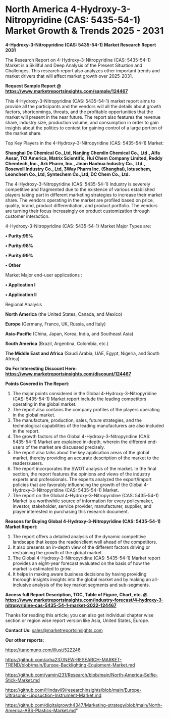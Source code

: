 # North America 4-Hydroxy-3-Nitropyridine (CAS: 5435-54-1) Market Growth & Trends 2025 - 2031

<strong>4-Hydroxy-3-Nitropyridine (CAS: 5435-54-1) Market Research Report 2031</strong>

The Research Report on 4-Hydroxy-3-Nitropyridine (CAS: 5435-54-1) Market is a Skillful and Deep Analysis of the Present Situation and Challenges. This research report also analyzes other important trends and market drivers that will affect market growth over 2025-2031.

<strong>Request Sample Report @ <a href=https://www.marketreportsinsights.com/sample/124467>https://www.marketreportsinsights.com/sample/124467</a></strong>

This 4-Hydroxy-3-Nitropyridine (CAS: 5435-54-1) market report aims to provide all the participants and the vendors will all the details about growth factors, shortcomings, threats, and the profitable opportunities that the market will present in the near future. The report also features the revenue share, industry size, production volume, and consumption in order to gain insights about the politics to contest for gaining control of a large portion of the market share.

Top Key Players in the 4-Hydroxy-3-Nitropyridine (CAS: 5435-54-1) Market:

<strong>Shanghai Do Chemical Co.,Ltd, Nanjing Chemlin Chemical Co., Ltd., Alfa Aesar, TCI America, Matrix Scientific, Hui Chem Company Limited, Reddy Chemtech, Inc., Ark Pharm, Inc., Jinan Haohua Industry Co., Ltd., Rosewell Industry Co., Ltd, 3Way Pharm Inc. (Shanghai), lotuschem, Leonchem Co.,Ltd, Syntechem Co.,Ltd, DC Chem Co., Ltd.</strong>

The 4-Hydroxy-3-Nitropyridine (CAS: 5435-54-1) Industry is severely competitive and fragmented due to the existence of various established players taking part in different marketing strategies to increase their market share. The vendors operating in the market are profiled based on price, quality, brand, product differentiation, and product portfolio. The vendors are turning their focus increasingly on product customization through customer interaction.

4-Hydroxy-3-Nitropyridine (CAS: 5435-54-1) Market Major Types are:

<strong>• Purity:95%

• Purity:98%

• Purity:99%

• Other</strong>

Market Major end-user applications :

<strong>• Application I

• Application II</strong>

Regional Analysis

</u><strong><b>North America</b></strong> (the United States, Canada, and Mexico)

<strong><b>Europe </b></strong>(Germany, France, UK, Russia, and Italy)

<strong><b>Asia-Pacific</b></strong> (China, Japan, Korea, India, and Southeast Asia)

<strong><b>South America</b></strong> (Brazil, Argentina, Colombia, etc.)

<strong><b>The Middle East and Africa</b></strong> (Saudi Arabia, UAE, Egypt, Nigeria, and South Africa)

<strong>Go For Interesting Discount Here: <a href=https://www.marketreportsinsights.com/discount/124467>https://www.marketreportsinsights.com/discount/124467</a></strong>

<strong>Points Covered in The Report:</strong>
<ol>
  <li>The major points considered in the Global 4-Hydroxy-3-Nitropyridine (CAS: 5435-54-1) Market report include the leading competitors operating in the global market.</li>
  <li>The report also contains the company profiles of the players operating in the global market.</li>
  <li>The manufacture, production, sales, future strategies, and the technological capabilities of the leading manufacturers are also included in the report.</li>
  <li>The growth factors of the Global 4-Hydroxy-3-Nitropyridine (CAS: 5435-54-1) Market are explained in-depth, wherein the different end-users of the market are discussed precisely.</li>
  <li>The report also talks about the key application areas of the global market, thereby providing an accurate description of the market to the readers/users.</li>
  <li>The report incorporates the SWOT analysis of the market. In the final section, the report features the opinions and views of the industry experts and professionals. The experts analyzed the export/import policies that are favorably influencing the growth of the Global 4-Hydroxy-3-Nitropyridine (CAS: 5435-54-1) Market.</li>
  <li>The report on the Global 4-Hydroxy-3-Nitropyridine (CAS: 5435-54-1) Market is a worthwhile source of information for every policymaker, investor, stakeholder, service provider, manufacturer, supplier, and player interested in purchasing this research document.</li>
</ol>
<strong>Reasons for Buying Global 4-Hydroxy-3-Nitropyridine (CAS: 5435-54-1) Market Report:</strong>

<ol>
  <li>The report offers a detailed analysis of the dynamic competitive landscape that keeps the reader/client well ahead of the competitors.</li>
  <li>It also presents an in-depth view of the different factors driving or restraining the growth of the global market.</li>
  <li>The Global 4-Hydroxy-3-Nitropyridine (CAS: 5435-54-1) Market report provides an eight-year forecast evaluated on the basis of how the market is estimated to grow.</li>
  <li>It helps in making aware business decisions by having providing thorough insights insights into the global market and by making an all-inclusive analysis of the key market segments and sub-segments.</li>
</ol>
<strong>Access full Report Description, TOC, Table of Figure, Chart, etc. @ <a href=https://www.marketreportsinsights.com/industry-forecast/4-hydroxy-3-nitropyridine-cas-5435-54-1-market-2022-124467>https://www.marketreportsinsights.com/industry-forecast/4-hydroxy-3-nitropyridine-cas-5435-54-1-market-2022-124467</a></strong>


Thanks for reading this article; you can also get individual chapter wise section or region wise report version like Asia, United States, Europe.

<strong>Contact Us:</strong>
sales@marketreportsinsights.com

<strong>Our other reports:</strong>

<a href=https://tanomuno.com/illust/522246>https://tanomuno.com/illust/522246</a>

<a href=https://github.com/arha237/NEW-RESEARCH-MARKET-TREND/blob/main/Europe-Backlighting-Equipment-Market.md>https://github.com/arha237/NEW-RESEARCH-MARKET-TREND/blob/main/Europe-Backlighting-Equipment-Market.md</a>

<a href=https://github.com/yamini231/Research/blob/main/North-America-Selfie-Stick-Market.md>https://github.com/yamini231/Research/blob/main/North-America-Selfie-Stick-Market.md</a>

<a href=https://github.com/Hindavii9/researchinsights/blob/main/Europe-Ultrasonic-Liposuction-Instrument-Market.md>https://github.com/Hindavii9/researchinsights/blob/main/Europe-Ultrasonic-Liposuction-Instrument-Market.md</a>

<a href=https://github.com/digitalgrowth4347/Marketing-strategy/blob/main/North-America-ABS-Plastics-Market.md>https://github.com/digitalgrowth4347/Marketing-strategy/blob/main/North-America-ABS-Plastics-Market.md</a>"
